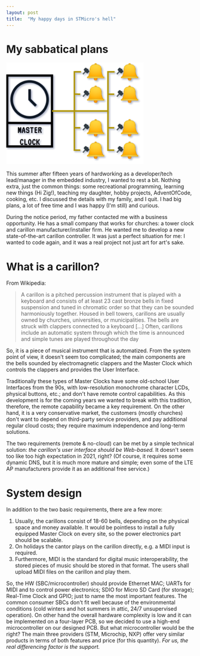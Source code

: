 ```yaml
---
layout: post
title:  "My happy days in STMicro's hell"
---
```


# My sabbatical plans

![Book logo](/docs/assets/images/carillon_system.png)

This summer after fifteen years of hardworking as a developer/tech lead/manager in the embedded industry, I wanted to rest a bit. Nothing extra, just the common things: some recreational programming,  learning new things (Hi Zig!), teaching my daughter, hobby projects, AdventOfCode, cooking, etc. I discussed the details with my family, and I quit. I had big plans, a lot of free time and I was happy (I'm still) and curious. 

During the notice period, my father contacted me with a business opportunity. He has a small company that works for churches: a tower clock and carillon manufacturer/installer firm. He wanted me to develop a new state-of-the-art carillon controller. It was just a perfect situation for me: I wanted to code again, and it was a real project not just art for art's sake.

# What is a carillon?

From Wikipedia:

> A carillon is a pitched percussion instrument that is played with a keyboard and consists of at least 23 cast bronze bells in fixed suspension and tuned in chromatic order so that they can be sounded harmoniously together. Housed in bell towers, carillons are usually owned by churches, universities, or municipalities. The bells are struck with clappers connected to a keyboard [...] Often, carillons include an automatic system through which the time is announced and simple tunes are played throughout the day

So, it is a piece of musical instrument that is automatized. From the system point of view, it doesn't seem too complicated; the main components are the bells sounded by electromagnetic clappers and the Master Clock which controls the clappers and provides the User Interface. 

Traditionally these types of Master Clocks have some old-school User Interfaces from the 90s, with low-resolution monochrome character LCDs, physical buttons, etc.; and don't have remote control capabilities. As this development is for the coming years we wanted to break with this tradition, therefore, the remote capability became a key requirement. On the other hand, it is a very conservative market, the customers (mostly churches) don't want to depend on third-party service providers, and pay additional regular cloud costs; they require maximum independence and long-term solutions. 

The two requirements (remote & no-cloud) can be met by a simple technical solution: _the carillon's user interface should be Web-based._ It doesn't seem too like too high expectation in 2021, right? (Of course, it requires some dynamic DNS, but it is much more mature and simple; even some of the LTE AP manufacturers provide it as an additional free service.)

# System design

In addition to the two basic requirements, there are a few more: 
1. Usually, the carillons consist of 18-60 bells, depending on the physical space and money available. It would be pointless to install a fully equipped Master Clock on every site, so the power electronics part should be scalable.
2. On holidays the cantor plays on the carillon directly, e.g. a MIDI input is required.
3. Furthermore, MIDI is the standard for digital music interoperability,  the stored pieces of music should be stored in that format. The users shall upload MIDI files on the carillon and play them.

So, the HW (SBC/microcontroller) should provide Ethernet MAC; UARTs for MIDI and to control power electronics; SDIO for Micro SD Card (for storage); Real-Time Clock and GPIO; just to name the most important features. The common consumer SBCs don't fit well because of the environmental conditions (cold winters and hot summers in attic, 24/7 unsupervised operation). On other hand the overall hardware complexity is low and it can be implemented on a four-layer PCB, so we decided to use a high-end microcontroller on our designed PCB. But what microcontroller would be the right? The main three providers (STM, Microchip, NXP) offer very similar products in terms of both features and price (for this quantity). _For us, the real differencing factor is the support._